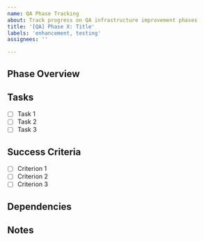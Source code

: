 ```yaml
---
name: QA Phase Tracking
about: Track progress on QA infrastructure improvement phases
title: '[QA] Phase X: Title'
labels: 'enhancement, testing'
assignees: ''

---
```


## Phase Overview
<!-- Brief description of what this phase accomplishes -->

## Tasks
<!-- Check off tasks as they're completed -->
- [ ] Task 1
- [ ] Task 2
- [ ] Task 3

## Success Criteria
<!-- How we know this phase is complete -->
- [ ] Criterion 1
- [ ] Criterion 2
- [ ] Criterion 3

## Dependencies
<!-- Any prerequisites or blockers -->

## Notes
<!-- Any additional context or decisions made during implementation -->